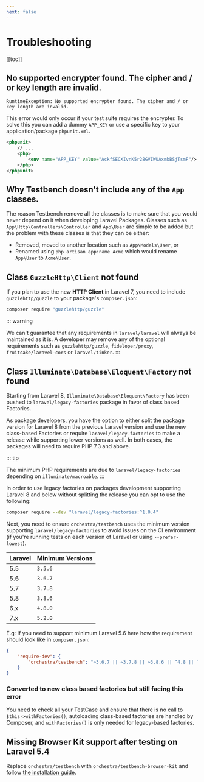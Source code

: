 ```yaml
---
next: false
---
```


# Troubleshooting

[[toc]]

## No supported encrypter found. The cipher and / or key length are invalid.

    RuntimeException: No supported encrypter found. The cipher and / or key length are invalid.

This error would only occur if your test suite requires the encrypter. To solve this you can add a dummy `APP_KEY` or use a specific key to your application/package `phpunit.xml`.

```xml
<phpunit>
    // ...
    <php>
        <env name="APP_KEY" value="AckfSECXIvnK5r28GVIWUAxmbBSjTsmF"/> # [!code ++] # [!code focus]
    </php>
</phpunit>
```

## Why Testbench doesn't include any of the `App` classes.

The reason Testbench remove all the classes is to make sure that you would never depend on it when developing Laravel Packages. Classes such as `App\Http\Controllers\Controller` and `App\User` are simple to be added but the problem with these classes is that they can be either:

* Removed, moved to another location such as `App\Models\User`, or
* Renamed using `php artisan app:name Acme` which would rename `App\User` to `Acme\User`.

## Class `GuzzleHttp\Client` not found

If you plan to use the new **HTTP Client** in Laravel 7, you need to include `guzzlehttp/guzzle` to your package's `composer.json`:

```bash
composer require "guzzlehttp/guzzle"
```

::: warning 

We can't guarantee that any requirements in `laravel/laravel` will always be maintained as it is. A developer may remove any of the optional requirements such as `guzzlehttp/guzzle`, `fideloper/proxy`, `fruitcake/laravel-cors` or `laravel/tinker`.
:::

## Class `Illuminate\Database\Eloquent\Factory` not found

Starting from Laravel 8, `Illuminate\Database\Eloquent\Factory` has been pushed to `laravel/legacy-factories` package in favor of class based Factories.

As package developers, you have the option to either split the package version for Laravel 8 from the previous Laravel version and use the new class-based Factories or require `laravel/legacy-factories` to make a release while supporting lower versions as well. In both cases, the packages will need to require PHP 7.3 and above.

::: tip

The minimum PHP requirements are due to `laravel/legacy-factories` depending on `illuminate/macroable`.
:::

In order to use legacy factories on packages development supporting Laravel 8 and below without splitting the release you can opt to use the following:

```bash
composer require --dev "laravel/legacy-factories:^1.0.4"
```

Next, you need to ensure `orchestra/testbench` uses the minimum version supporting `laravel/legacy-factories` to avoid issues on the CI environment (if you're running tests on each version of Laravel or using `--prefer-lowest`).

| Laravel | Minimum Versions 
|:--------|:---------------
| 5.5     | `3.5.6`
| 5.6     | `3.6.7`
| 5.7     | `3.7.8`
| 5.8     | `3.8.6`
| 6.x     | `4.8.0`
| 7.x     | `5.2.0`

E.g: If you need to support minimum Laravel 5.6 here how the requirement should look like in `composer.json`:

```json
{
    "require-dev": {
        "orchestra/testbench": "~3.6.7 || ~3.7.8 || ~3.8.6 || ^4.8 || ^5.2 || ^6.0"
    }
}
```

### Converted to new class based factories but still facing this error

You need to check all your TestCase and ensure that there is no call to `$this->withFactories()`, autoloading class-based factories are handled by Composer, and `withFactories()` is only needed for legacy-based factories.

## Missing Browser Kit support after testing on Laravel 5.4

Replace `orchestra/testbench` with `orchestra/testbench-browser-kit` and follow [the installation guide](https://github.com/orchestral/testbench-browser-kit#installation).

